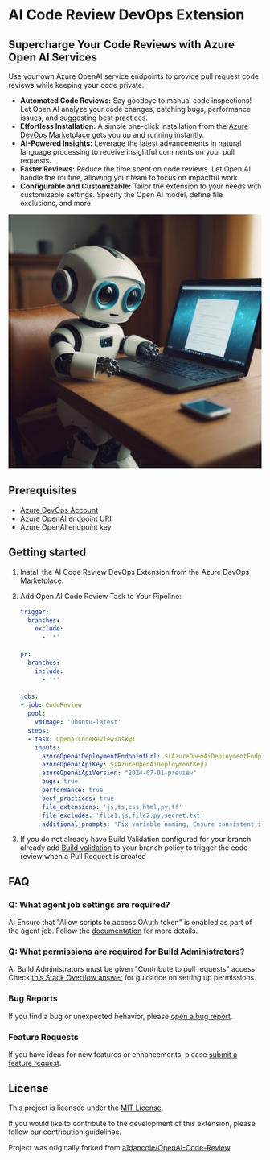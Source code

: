 # AI Code Review DevOps Extension

## Supercharge Your Code Reviews with Azure Open AI Services

Use your own Azure OpenAI service endpoints to provide pull request code reviews while keeping your code private.

- **Automated Code Reviews:** Say goodbye to manual code inspections! Let Open AI analyze your code changes, catching bugs, performance issues, and suggesting best practices.
- **Effortless Installation:** A simple one-click installation from the [Azure DevOps Marketplace]([https://marketplace.visualstudio.com/azuredevops](https://marketplace.visualstudio.com/items?itemName=AidanCole.oaicr)) gets you up and running instantly.
- **AI-Powered Insights:** Leverage the latest advancements in natural language processing to receive insightful comments on your pull requests.
- **Faster Reviews:** Reduce the time spent on code reviews. Let Open AI handle the routine, allowing your team to focus on impactful work.
- **Configurable and Customizable:** Tailor the extension to your needs with customizable settings. Specify the Open AI model, define file exclusions, and more.

![](images/ai-review-buddy-640.png)

## Prerequisites

- [Azure DevOps Account](https://dev.azure.com/)
- Azure OpenAI endpoint URI
- Azure OpenAI endpoint key

## Getting started

1. Install the AI Code Review DevOps Extension from the Azure DevOps Marketplace.
2. Add Open AI Code Review Task to Your Pipeline:

   ```yaml
   trigger:
     branches:
       exclude:
         - '*'

   pr:
     branches:
       include:
         - '*'

   jobs:
   - job: CodeReview
     pool:
       vmImage: 'ubuntu-latest'
     steps:
     - task: OpenAICodeReviewTask@1
       inputs:
         azureOpenAiDeploymentEndpointUrl: $(AzureOpenAiDeploymentEndpoint)
         azureOpenAiApiKey: $(AzureOpenAiDeploymentKey)
         azureOpenAiApiVersion: "2024-07-01-preview"
         bugs: true
         performance: true
         best_practices: true
         file_extensions: 'js,ts,css,html,py,tf'
         file_excludes: 'file1.js,file2.py,secret.txt'
         additional_prompts: 'Fix variable naming, Ensure consistent indentation, Review error handling approach'`
   
3. If you do not already have Build Validation configured for your branch already add [Build validation](https://learn.microsoft.com/en-us/azure/devops/repos/git/branch-policies?view=azure-devops&tabs=browser#build-validation) to your branch policy to trigger the code review when a Pull Request is created

## FAQ

### Q: What agent job settings are required?

A: Ensure that "Allow scripts to access OAuth token" is enabled as part of the agent job. Follow the [documentation](https://learn.microsoft.com/en-us/azure/devops/pipelines/build/options?view=azure-devops#allow-scripts-to-access-the-oauth-token) for more details.

### Q: What permissions are required for Build Administrators?

A: Build Administrators must be given "Contribute to pull requests" access. Check [this Stack Overflow answer](https://stackoverflow.com/a/57985733) for guidance on setting up permissions.

### Bug Reports

If you find a bug or unexpected behavior, please [open a bug report](https://github.com/tlaukkanen/azure-devops-ai-code-review/issues/new?assignees=&labels=bug&template=bug_report.md&title=).

### Feature Requests

If you have ideas for new features or enhancements, please [submit a feature request](https://github.com/tlaukkanen/azure-devops-ai-code-review/issues/new?assignees=&labels=enhancement&template=feature_request.md&title=).

## License

This project is licensed under the [MIT License](LICENSE).

If you would like to contribute to the development of this extension, please follow our contribution guidelines.

Project was originally forked from [a1dancole/OpenAI-Code-Review](https://github.com/a1dancole/OpenAI-Code-Review).